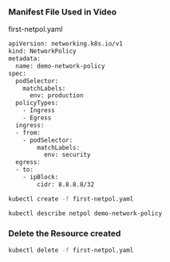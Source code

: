 
### Manifest File Used in Video

first-netpol.yaml

```sh
apiVersion: networking.k8s.io/v1
kind: NetworkPolicy
metadata:
  name: demo-network-policy
spec:
  podSelector:
    matchLabels:
      env: production
  policyTypes:
    - Ingress
    - Egress
  ingress:
  - from:
    - podSelector:
        matchLabels:
          env: security
  egress:
  - to:
    - ipBlock:
        cidr: 8.8.8.8/32
```
```sh
kubectl create -f first-netpol.yaml

kubectl describe netpol demo-network-policy
```
### Delete the Resource created
```sh
kubectl delete -f first-netpol.yaml
```
